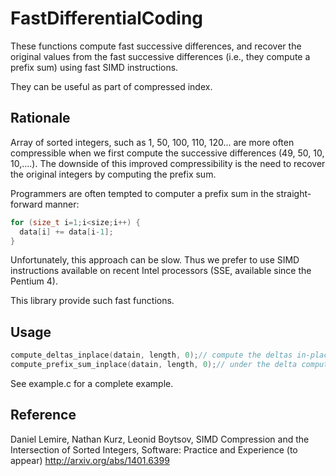 # FastDifferentialCoding

These functions compute fast successive differences, and recover the original
values from the fast successive differences (i.e., they compute a prefix sum)
using fast SIMD instructions.

They can be useful as part of compressed index.

 Rationale 
-----------

Array of sorted integers, such as 1, 50, 100, 110, 120... are more often compressible 
when we first compute the successive differences (49, 50, 10, 10,....). The downside
of this improved compressibility is the need to recover the original integers by
computing the prefix sum. 

Programmers are often tempted to computer a prefix sum in the straight-forward manner:

```C
for (size_t i=1;i<size;i++) {
  data[i] += data[i-1];
}
```

Unfortunately, this approach can be slow. Thus we prefer to use SIMD instructions available
on recent Intel processors (SSE, available since the Pentium 4).

This library provide such fast functions.

Usage
-------

```C
compute_deltas_inplace(datain, length, 0);// compute the deltas in-place
compute_prefix_sum_inplace(datain, length, 0);// under the delta computations (datain is back)
```
See example.c for a complete example.

 Reference 
-----------

 Daniel Lemire, Nathan Kurz, Leonid Boytsov, SIMD Compression and the Intersection of Sorted
 Integers, Software: Practice and Experience (to appear)
 http://arxiv.org/abs/1401.6399


